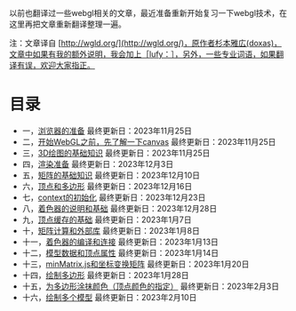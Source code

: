 以前也翻译过一些webgl相关的文章，最近准备重新开始复习一下webgl技术，在这里再把文章重新翻译整理一遍。

注：文章译自 [http://wgld.org/](http://wgld.org/)，原作者杉本雅広(doxas)，文章中如果有我的额外说明，我会加上［lufy：］，另外，一些专业词语，如果翻译有误，欢迎大家指正。

# 目录
- 一，[浏览器的准备](./list/1.md) 最终更新日：2023年11月25日
- 二，[开始WebGL之前，先了解一下canvas](./list/2.md) 最终更新日：2023年11月25日
- 三，[3D绘图的基础知识](./list/3.md) 最终更新日：2023年11月25日
- 四，[渲染准备](./list/4.md) 最终更新日：2023年12月3日
- 五，[矩阵的基础知识](./list/5.md) 最终更新日：2023年12月10日
- 六，[顶点和多边形](./list/6.md) 最终更新日：2023年12月16日
- 七，[context的初始化](./list/7.md) 最终更新日：2023年12月23日
- 八，[着色器的说明和基础](./list/8.md) 最终更新日：2023年12月28日
- 九，[顶点缓存的基础](./list/9.md) 最终更新日：2023年1月7日
- 十，[矩阵计算和外部库](./list/10.md) 最终更新日：2023年1月8日
- 十一，[着色器的编译和连接](./list/11.md) 最终更新日：2023年1月13日
- 十二，[模型数据和顶点属性](./list/12.md) 最终更新日：2023年1月14日
- 十三，[minMatrix.js和坐标变换矩阵](./list/13.md) 最终更新日：2023年1月20日
- 十四，[绘制多边形](./list/14.md) 最终更新日：2023年1月28日
- 十五，[为多边形涂抹颜色（顶点颜色的指定）](./list/15.md) 最终更新日：2023年2月3日
- 十六，[绘制多个模型](./list/16.md) 最终更新日：2023年2月10日

